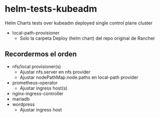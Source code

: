 # helm-tests-kubeadm
Helm Charts tests over kubeadm deployed single control plane cluster

* local-path-provisioner
  - Solo la carpeta Deploy (helm chart) del repo original de Rancher

## Recordermos el orden
- nfs/local provisioner(s)
  * Ajustar nfs.server en nfs provider
  * Ajustar nodePathMap.node.paths en local-path provider
- prometheus-operator
  * Ajustar ingress host(s)
- nginx-ingress-controller
- mariadb
- wordpress
  * Ajustar ingress host
